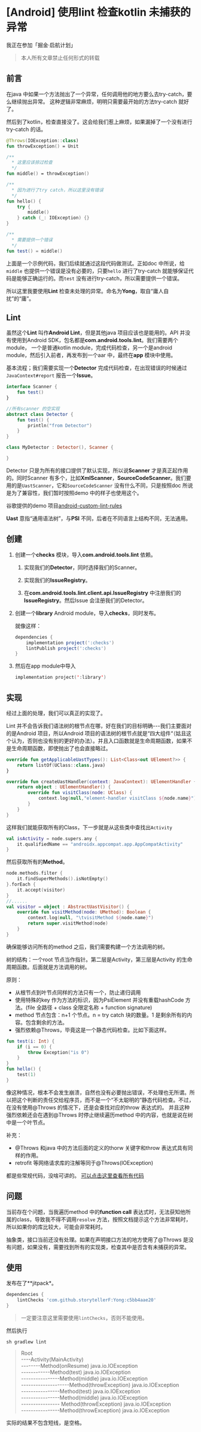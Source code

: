 # [Android] 使用lint 检查kotlin 未捕获的异常

我正在参加「掘金·启航计划」

> 本人所有文章禁止任何形式的转载

## 前言

在java 中如果一个方法抛出了一个异常，任何调用他的地方要么去try-catch，要么继续抛出异常。
这种逻辑非常麻烦，明明只需要最开始的方法try-catch 就好了。

然后到了kotlin，检查直接没了。这会给我们惹上麻烦，如果漏掉了一个没有进行try-catch 的话。

```kotlin
@Throws(IOException::class)
fun throwException() = Unit

/**
  * 这里应该掠过检查
  */
fun middle() = throwException()

/**
  * 因为进行了try catch，所以这里没有错误
  */
fun hello() {
    try {
        middle()
    } catch (_: IOException) {}
}

/**
  * 需要提供一个错误
  */
fun test() = middle()
```

上面是一个示例代码，我们后续就通过这段代码做测试。正如doc 中所说，给`middle` 也提供一个错误是没有必要的，只要`hello` 进行了try-catch 就能够保证代码是能够正确运行的。而`test` 没有进行try-catch，所以需要提供一个错误。

所以这里我要使用**Lint** 检查未处理的异常。命名为**Yong**，取自“庸人自扰”的“庸”。

## Lint

虽然这个**Lint** 叫作**Android Lint**，但是其他java 项目应该也是能用的。API 并没有使用到Android SDK，包名都是**com.android.tools.lint**。我们需要两个module， 一个是普通kotlin module，完成代码检查，另一个是android module，然后引入前者，再发布到一个aar 中，最终在**app** 模块中使用。

基本流程；我们需要实现一个**Detector** 完成代码检查，在出现错误的时候通过`JavaContext#report` 报告一个**Issue**。

```kotlin
interface Scanner {
    fun test()
}

//所有scanner 的空实现
abstract class Detector {
    fun test() {
        println("from Detector")
    }
}

class MyDetector : Detector(), Scanner {

}
```

Detector 只是为所有的接口提供了默认实现，所以说**Scanner** 才是真正起作用的。同时Scanner 有多个，比如**XmlScanner**，**SourceCodeScanner**。我们要用的是`UastScanner`，它和`SourceCodeScanner` 没有什么不同，只是按照doc 所说是为了兼容性，我们暂时按照demo 中的样子也使用这个。

谷歌提供的demo 项目[android-custom-lint-rules](https://github.com/googlesamples/android-custom-lint-rules)

**Uast** 意指“通用语法树”，与**PSI** 不同，后者在不同语言上结构不同，无法通用。

## 创建

1. 创建一个**checks** 模块，导入**com.android.tools.lint** 依赖。

    1. 实现我们的**Detector**，同时选择我们的Scanner。

    2. 实现我们的**IssueRegistry**。

    3. 在**com.android.tools.lint.client.api.IssueRegistry** 中注册我们的**IssueRegistry**。然后Issue 会注册我们的Detector。

2. 创建一个**library** Android module，导入**checks**，同时发布。

    就像这样：

    ```groovy
    dependencies {
        implementation project(':checks')
        lintPublish project(':checks')
    }
    ```

3. 然后在app module中导入

    ```kts
    implementation project(':library')
    ```

## 实现

经过上面的处理，我们可以真正的实现了。

Lint 并不会告诉我们语法树的根节点在哪，好在我们的目标明确---我们主要面对的是Android 项目，所以Android 项目的语法树的根节点就是“四大组件“（姑且这个认为，否则也没有别的更好的办法）。并且入口函数就是生命周期函数，如果不是生命周期函数，即使抛出了也会直接略过。

```kotlin
override fun getApplicableUastTypes(): List<Class<out UElement?>> {
    return listOf(UClass::class.java)
}

override fun createUastHandler(context: JavaContext): UElementHandler {
    return object : UElementHandler() {
        override fun visitClass(node: UClass) {
            context.log(null,"element-handler visitClass ${node.name}")
        }
    }
}
```

这样我们就能获取所有的Class，下一步就是从这些类中查找出`Activity`

```kotlin
val isActivity = node.supers.any {
    it.qualifiedName == "androidx.appcompat.app.AppCompatActivity"
}
```

然后获取所有的**Method**。

```kotlin
node.methods.filter {
    it.findSuperMethods().isNotEmpty()
}.forEach {
    it.accept(visitor)
}
//......
val visitor = object : AbstractUastVisitor() {
    override fun visitMethod(node: UMethod): Boolean {
        context.log(null, "\tvisitMethod ${node.name}")
        return super.visitMethod(node)
    }
}
```

确保能够访问所有的method 之后，我们需要构建一个方法调用的树。

树的结构：一个root 节点当作指针。第二层是Activity，第三层是Activity 的生命周期函数。后面就是方法调用的树。

原则：

* 从根节点到叶节点同样的方法只有一个，防止递归调用
* 使用特殊的key 作为方法的标识，因为PsiElement 并没有重载hashCode 方法。(file 全路径 + class 全限定名称 + function signature)
* method 节点包含：n+1 个节点。n = try catch 块的数量。1 是剩余所有的内容。包含剩余的方法。
* 强烈依赖@Throws，毕竟这是一个静态代码检查。比如下面这样。

```kotlin
fun test(i: Int) {
    if (i == 0) {
        throw Exception("is 0")
    }
}
fun hello() {
    test(1)
}
```

像这种情况，根本不会发生崩溃，自然也没有必要抛出错误，不处理也无所谓。所以把这个判断的责任交给程序员，而不是一个“不太聪明的”静态代码检查。不过，在没有使用@Throws 的情况下，还是会查找对应的throw 表达式的。
并且这种强烈依赖还会在遇到@Throws 时停止继续遍历method 中的内容，也就是说在树中是一个叶节点。

补充：

* @Throws 和java 中的方法后面的定义的thorw 关键字和throw 表达式具有同样的作用。
* retrofit 等网络请求库的注解等同于@Throws(IOException)

都是些常规代码，没啥可讲的。
[可以点击这里查看所有代码](https://github.com/storytellerF/Yong)

## 问题

当前存在个问题，当我遍历method 中的**function call** 表达式时，无法获知他所属的class，导致我不得不调用`resolve` 方法，按照文档提示这个方法非常耗时，所以如果你的库比较大，可能会非常耗时。

抽象类，接口当前还没有处理。如果在声明接口方法的地方使用了@Throws 是没有问题，如果没有，需要找到所有的实现类，检查其中是否含有未捕获的异常。

## 使用

发布在了**jitpack*。

```groovy
dependencies {
    lintChecks 'com.github.storytellerF:Yong:c5bb4aae20'
}
```

>一定要注意这里需要使用`lintChecks`，否则不能使用。

然后执行

```shell
sh gradlew lint
```

>Root  
>----Activity(MainActivity)  
>--------Method(onResume) java.io.IOException  
>------------Method(test) java.io.IOException  
>----------------Method(middle) java.io.IOException  
>--------------------Method(throwException) java.io.IOException  
>----------------Method(test) java.io.IOException  
>----------------Method(middle) java.io.IOException  
>----------------    Method(throwException) java.io.IOException  
>----------------Method(throwException) java.io.IOException

实际的结果不包含短线，是空格。
